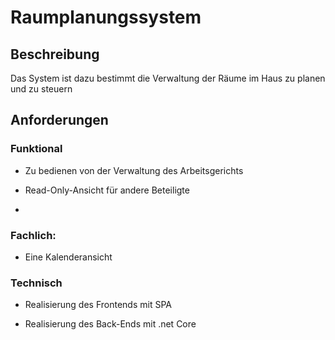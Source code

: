 # Raumplanungssystem

## Beschreibung

Das System ist dazu bestimmt die Verwaltung der Räume im Haus zu planen und zu steuern



## Anforderungen

### Funktional

* Zu bedienen von der Verwaltung des Arbeitsgerichts

* Read-Only-Ansicht für andere Beteiligte

* 

### Fachlich:

* Eine Kalenderansicht 

### Technisch

* Realisierung des Frontends mit SPA

* Realisierung des Back-Ends mit .net Core
  
  
















